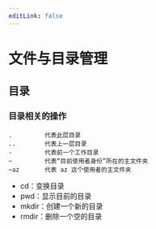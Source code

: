 ```yaml
---
editLink: false
---
```

# 文件与目录管理

## 目录

### 目录相关的操作

```shell
.         代表此层目录
..        代表上一层目录
-         代表前一个工作目录
~         代表“目前使用者身份”所在的主文件夹
~az       代表 az 这个使用者的主文件夹
```

- cd：变换目录
- pwd：显示目前的目录
- mkdir：创建一个新的目录
- rmdir：删除一个空的目录